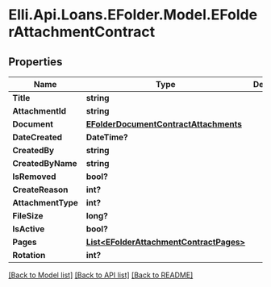# Elli.Api.Loans.EFolder.Model.EFolderAttachmentContract
## Properties

Name | Type | Description | Notes
------------ | ------------- | ------------- | -------------
**Title** | **string** |  | [optional] 
**AttachmentId** | **string** |  | [optional] 
**Document** | [**EFolderDocumentContractAttachments**](EFolderDocumentContractAttachments.md) |  | [optional] 
**DateCreated** | **DateTime?** |  | [optional] 
**CreatedBy** | **string** |  | [optional] 
**CreatedByName** | **string** |  | [optional] 
**IsRemoved** | **bool?** |  | [optional] 
**CreateReason** | **int?** |  | [optional] 
**AttachmentType** | **int?** |  | [optional] 
**FileSize** | **long?** |  | [optional] 
**IsActive** | **bool?** |  | [optional] 
**Pages** | [**List&lt;EFolderAttachmentContractPages&gt;**](EFolderAttachmentContractPages.md) |  | [optional] 
**Rotation** | **int?** |  | [optional] 

[[Back to Model list]](../README.md#documentation-for-models) [[Back to API list]](../README.md#documentation-for-api-endpoints) [[Back to README]](../README.md)

